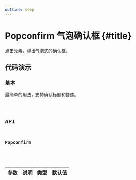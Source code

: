```yaml
---
outline: deep
---
```


# Popconfirm 气泡确认框 {#title}

点击元素，弹出气泡式的确认框。

## 代码演示

### 基本

最简单的用法，支持确认标题和描述。

<Code path="popconfirm/Base" />

## API

### Popconfirm

<div class="vp-table">

| 参数      | 说明 | 类型 | 默认值
| ----------- | ----------- | ----------- | ----------- |

</div>